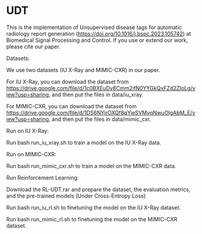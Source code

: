 # UDT
This is the implementation of Unsupervised disease tags for automatic radiology report generation (https://doi.org/10.1016/j.bspc.2023.105742) at Biomedical Signal Processing and Control.
If you use or extend our work, please cite our paper.

Datasets:

We use two datasets (IU X-Ray and MIMIC-CXR) in our paper.

For IU X-Ray, you can download the dataset from https://drive.google.com/file/d/1c0BXEuDy8Cmm2jfN0YYGkQxFZd2ZIoLg/view?usp=sharing, and then put the files in data/iu_xray.

For MIMIC-CXR, you can download the dataset from https://drive.google.com/file/d/1DS6NYirOXQf8qYieSVMvqNwuOlgAbM_E/view?usp=sharing, and then put the files in data/mimic_cxr.

Run on IU X-Ray:

Run bash run_iu_xray.sh to train a model on the IU X-Ray data.

Run on MIMIC-CXR:

Run bash run_mimic_cxr.sh to train a model on the MIMIC-CXR data.

Run Reinforcement Learning:

Download the RL-UDT.rar and prepare the dataset, the evaluation metrics, and the pre-trained models (Under Cross-Entropy Loss)

Run bash run_iu_rl.sh to finetuning the model on the IU X-Ray dataset.

Run bash run_mimic_rl.sh to finetuning the model on the MIMIC-CXR dataset.

